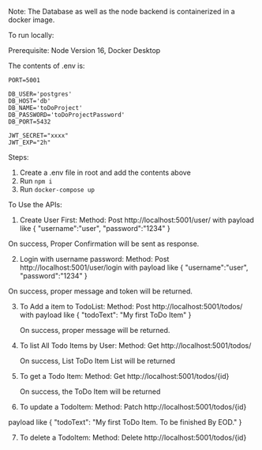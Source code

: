 Note:
The Database as well as the node backend is containerized in a docker image.

To run locally:

Prerequisite:
Node Version 16,  Docker Desktop


The contents of .env is:

````
PORT=5001

DB_USER='postgres'
DB_HOST='db'
DB_NAME='toDoProject'
DB_PASSWORD='toDoProjectPassword'
DB_PORT=5432

JWT_SECRET="xxxx"
JWT_EXP="2h" 
````

Steps:
 1. Create a .env file in root and add the contents above
 2. Run `npm i`
 3. Run `docker-compose up`


To Use the APIs:
1. Create User First: Method: Post
http://localhost:5001/user/ with payload like {
   "username":"user",
   "password":"1234"
   }

On success, Proper Confirmation will be sent as response.

2. Login with username password: Method: Post
   http://localhost:5001/user/login with payload like {
   "username":"user",
   "password":"1234"
   }

On success, proper message and token will be returned.

3. To Add a item to TodoList: Method: Post
   http://localhost:5001/todos/ with payload like {
   "todoText": "My first ToDo Item"
   }


   On success, proper message will be returned.


4.  To list All Todo Items by User: Method: Get
    http://localhost:5001/todos/ 

    On success, List ToDo Item List will be returned

5. To get a Todo Item: Method: Get
    http://localhost:5001/todos/{id}

   On success, the ToDo Item will be returned

6. To update a TodoItem: Method: Patch
   http://localhost:5001/todos/{id}
   
  payload like {
   "todoText": "My first ToDo Item. To be finished By EOD."
   }
  
7. To delete a TodoItem: Method: Delete
   http://localhost:5001/todos/{id}